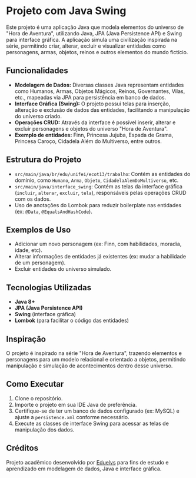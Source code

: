 # Projeto com Java Swing

Este projeto é uma aplicação Java que modela elementos do universo de "Hora de Aventura", utilizando Java, JPA (Java Persistence API) e Swing para interface gráfica. A aplicação simula uma civilização inspirada na série, permitindo criar, alterar, excluir e visualizar entidades como personagens, armas, objetos, reinos e outros elementos do mundo fictício.

## Funcionalidades

- **Modelagem de Dados:** Diversas classes Java representam entidades como Humanos, Armas, Objetos Mágicos, Reinos, Governantes, Vilas, etc., mapeadas via JPA para persistência em banco de dados.
- **Interface Gráfica (Swing):** O projeto possui telas para inserção, alteração e exclusão de dados das entidades, facilitando a manipulação do universo criado.
- **Operações CRUD:** Através da interface é possível inserir, alterar e excluir personagens e objetos do universo "Hora de Aventura".
- **Exemplo de entidades:** Finn, Princesa Jujuba, Espada de Grama, Princesa Caroço, Cidadela Além do Multiverso, entre outros.

## Estrutura do Projeto

- `src/main/java/br/edu/unifei/ecot13/trabalho`: Contém as entidades do domínio, como `Humano`, `Arma`, `Objeto`, `CidadelaAlemDoMultiverso`, etc.
- `src/main/java/interface_swing`: Contém as telas da interface gráfica (`incluir`, `alterar`, `excluir`, `tela`), responsáveis pelas operações CRUD com os dados.
- Uso de anotações do Lombok para reduzir boilerplate nas entidades (ex: `@Data`, `@EqualsAndHashCode`).

## Exemplos de Uso

- Adicionar um novo personagem (ex: Finn, com habilidades, moradia, idade, etc).
- Alterar informações de entidades já existentes (ex: mudar a habilidade de um personagem).
- Excluir entidades do universo simulado.

## Tecnologias Utilizadas

- **Java 8+**
- **JPA (Java Persistence API)**
- **Swing** (interface gráfica)
- **Lombok** (para facilitar o código das entidades)

## Inspiração

O projeto é inspirado na série "Hora de Aventura", trazendo elementos e personagens para um modelo relacional e orientado a objetos, permitindo manipulação e simulação de acontecimentos dentro desse universo.

## Como Executar

1. Clone o repositório.
2. Importe o projeto em sua IDE Java de preferência.
3. Certifique-se de ter um banco de dados configurado (ex: MySQL) e ajuste a `persistence.xml` conforme necessário.
4. Execute as classes de interface Swing para acessar as telas de manipulação dos dados.

## Créditos

Projeto acadêmico desenvolvido por [Eduelvs](https://github.com/Eduelvs) para fins de estudo e aprendizado em modelagem de dados, Java e interface gráfica.
